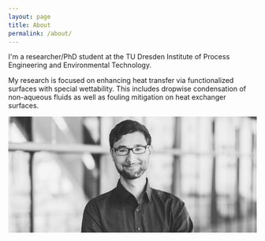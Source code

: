 ```yaml
---
layout: page
title: About
permalink: /about/
---
```


I'm a researcher/PhD student at the TU Dresden Institute of Process Engineering and Environmental Technology. 

My research is focused on enhancing heat transfer via functionalized surfaces with special wettability. This includes dropwise condensation of non-aqueous fluids as well as fouling mitigation on heat exchanger surfaces.

![Jakob Sablowski](/assets/js.jpg)